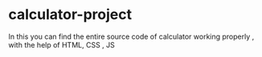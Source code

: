 # calculator-project
In this you can find the entire source code of calculator working properly , with the help of HTML,  CSS , JS
